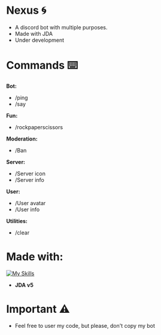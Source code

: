 # Nexus 🌀
- A discord bot with multiple purposes.
- Made with JDA 
- Under development

# Commands ⌨️
**Bot:**
- /ping
- /say

**Fun:**
- /rockpaperscissors

**Moderation:**
- /Ban

**Server:**
- /Server icon
- /Server info

**User:**
- /User avatar
- /User info

**Utilities:**
- /clear

# Made with:
[![My Skills](https://skillicons.dev/icons?i=idea,java)](https://skillicons.dev)
- **JDA v5**

# Important ⚠️
- Feel free to user my code, but please, don't copy my bot
